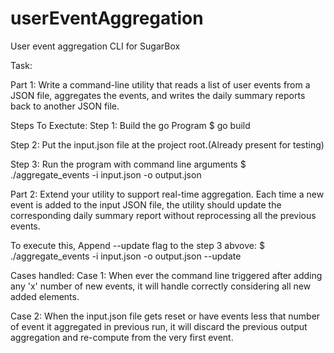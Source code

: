 # userEventAggregation
User event aggregation CLI for SugarBox

Task: 

Part 1: Write a command-line utility that reads a list of user events from a JSON file, aggregates the events, and writes the daily summary reports back to another JSON file.

Steps To Exectute:
Step 1: Build the go Program
$ go build

Step 2: Put the input.json file at the project root.(Already present for testing)

Step 3: Run the program with command line arguments
$ ./aggregate_events -i input.json -o output.json


Part 2: Extend your utility to support real-time aggregation. Each time a new event is added to the input JSON file, the utility should update the corresponding daily summary report without reprocessing all the previous events.

To execute this, Append --update flag to the step 3 abvove:
$ ./aggregate_events -i input.json -o output.json --update


Cases handled:
Case 1: When ever the command line triggered after adding any 'x' number of new events, it will handle correctly considering all new added elements.

Case 2: When the input.json file gets reset or have events less that number of event it aggregated in previous run, it will discard the previous output aggregation and re-compute from the very first event.